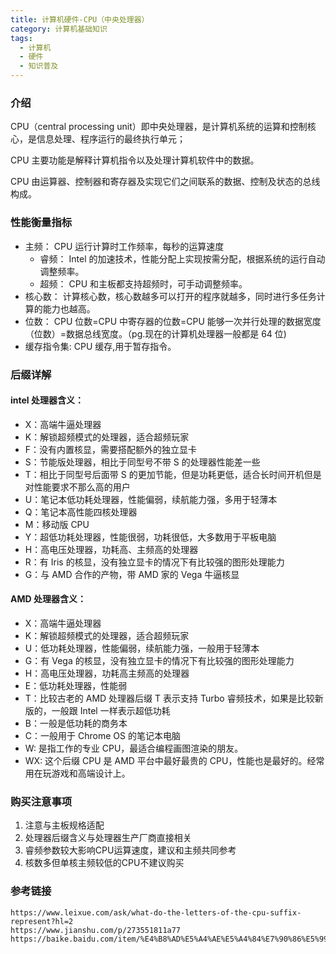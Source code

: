 ```yaml
---
title: 计算机硬件-CPU（中央处理器）
category: 计算机基础知识
tags:
  - 计算机
  - 硬件
  - 知识普及
---
```


### 介绍

CPU（central processing unit）即中央处理器，是计算机系统的运算和控制核心，是信息处理、程序运行的最终执行单元；

CPU 主要功能是解释计算机指令以及处理计算机软件中的数据。

CPU 由运算器、控制器和寄存器及实现它们之间联系的数据、控制及状态的总线构成。

### 性能衡量指标

- 主频： CPU 运行计算时工作频率，每秒的运算速度
  - 睿频： Intel 的加速技术，性能分配上实现按需分配，根据系统的运行自动调整频率。
  - 超频： CPU 和主板都支持超频时，可手动调整频率。
- 核心数： 计算核心数，核心数越多可以打开的程序就越多，同时进行多任务计算的能力也越高。
- 位数： CPU 位数=CPU 中寄存器的位数=CPU 能够一次并行处理的数据宽度（位数）=数据总线宽度。（pg.现在的计算机处理器一般都是 64 位)
- 缓存指令集: CPU 缓存,用于暂存指令。

### 后缀详解

#### intel 处理器含义：

- X：高端牛逼处理器
- K：解锁超频模式的处理器，适合超频玩家
- F：没有内置核显，需要搭配额外的独立显卡
- S：节能版处理器，相比于同型号不带 S 的处理器性能差一些
- T：相比于同型号后面带 S 的更加节能，但是功耗更低，适合长时间开机但是对性能要求不那么高的用户
- U：笔记本低功耗处理器，性能偏弱，续航能力强，多用于轻薄本
- Q：笔记本高性能四核处理器
- M：移动版 CPU
- Y：超低功耗处理器，性能很弱，功耗很低，大多数用于平板电脑
- H：高电压处理器，功耗高、主频高的处理器
- R：有 Iris 的核显，没有独立显卡的情况下有比较强的图形处理能力
- G：与 AMD 合作的产物，带 AMD 家的 Vega 牛逼核显

#### AMD 处理器含义：

- X：高端牛逼处理器
- K：解锁超频模式的处理器，适合超频玩家
- U：低功耗处理器，性能偏弱，续航能力强，一般用于轻薄本
- G：有 Vega 的核显，没有独立显卡的情况下有比较强的图形处理能力
- H：高电压处理器，功耗高主频高的处理器
- E：低功耗处理器，性能弱
- T：比较古老的 AMD 处理器后缀 T 表示支持 Turbo 睿频技术，如果是比较新版的，一般跟 Intel 一样表示超低功耗
- B：一般是低功耗的商务本
- C：一般用于 Chrome OS 的笔记本电脑
- W: 是指工作的专业 CPU，最适合编程画图渲染的朋友。
- WX: 这个后缀 CPU 是 AMD 平台中最好最贵的 CPU，性能也是最好的。经常用在玩游戏和高端设计上。

### 购买注意事项

1. 注意与主板规格适配
2. 处理器后缀含义与处理器生产厂商直接相关
3. 睿频参数较大影响CPU运算速度，建议和主频共同参考
4. 核数多但单核主频较低的CPU不建议购买

### 参考链接

```
https://www.leixue.com/ask/what-do-the-letters-of-the-cpu-suffix-represent?hl=2
https://www.jianshu.com/p/273551811a77
https://baike.baidu.com/item/%E4%B8%AD%E5%A4%AE%E5%A4%84%E7%90%86%E5%99%A8/284033
```
